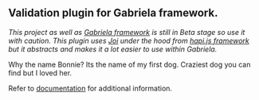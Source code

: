 ## Validation plugin for Gabriela framework.

*This project as well as [Gabriela framework](https://github.com/gabriela-framework/gabriela) is still in Beta stage so use
it with caution. This plugin uses [Joi](https://github.com/hapijs/joi) under the hood from [hapi.js framework](https://github.com/hapijs) but it 
abstracts and makes it a lot easier to use within Gabriela.*

Why the name Bonnie? Its the name of my first dog. Craziest dog you can find
but I loved her.

Refer to [documentation](https://gabriela-framework.github.io/bonnie-validation-plugin/#/) for additional information.